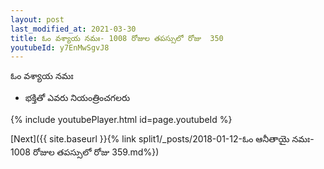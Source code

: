 ```yaml
---
layout: post
last_modified_at: 2021-03-30
title: ఓం వశ్యాయ నమః- 1008 రోజుల తపస్సులో రోజు  350
youtubeId: y7EnMwSgvJ8
---
```

 
 
 ఓం వశ్యాయ నమః  
 
 -  భక్తితో ఎవరు నియంత్రించగలరు 
 
  
 
  
 
 
 
 
 
 


{% include youtubePlayer.html id=page.youtubeId %}
 
[Next]({{ site.baseurl }}{% link  split1/_posts/2018-01-12-ఓం ఆనీతాయై నమః- 1008 రోజుల తపస్సులో రోజు  359.md%})
 
